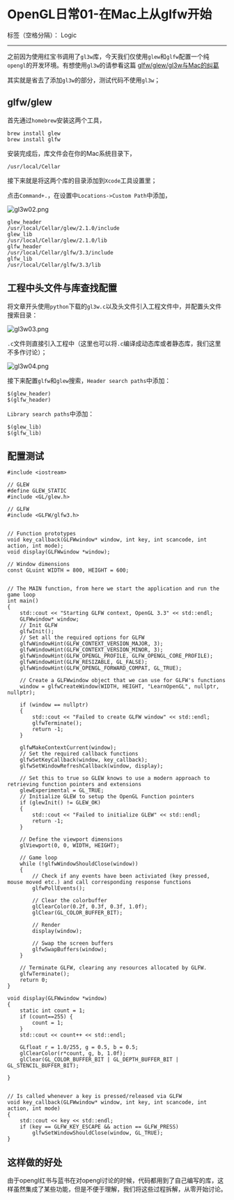 ﻿# OpenGL日常01-在Mac上从glfw开始

标签（空格分隔）： Logic

---

之前因为使用红宝书调用了`gl3w`库，今天我们仅使用`glew`和`glfw`配置一个纯`opengl`的开发环境。有想使用`gl3w`的请参看这篇 [glfw/glew/gl3w与Mac的纠葛](https://www.jianshu.com/p/0dba037ec3af)

其实就是省去了添加`gl3w`的部分，测试代码不使用`gl3w`；

## glfw/glew

首先通过`homebrew`安装这两个工具，
```
brew install glew
brew install glfw
```
安装完成后，库文件会在你的Mac系统目录下，
```
/usr/local/Cellar
```
接下来就是将这两个库的目录添加到`Xcode`工具设置里；

点击`Command+.`，在设置中`Locations->Custom Path`中添加，

![gl3w02.png](https://upload-images.jianshu.io/upload_images/1429775-fa1a34e7b3104248.png?imageMogr2/auto-orient/strip%7CimageView2/2/w/1240)


```
glew_header
/usr/local/Cellar/glew/2.1.0/include
glew_lib
/usr/local/Cellar/glew/2.1.0/lib
glfw_header
/usr/local/Cellar/glfw/3.3/include
glfw_lib
/usr/local/Cellar/glfw/3.3/lib
```

## 工程中头文件与库查找配置

将文章开头使用`python`下载的`gl3w.c`以及头文件引入工程文件中，并配置头文件搜索目录：

![gl3w03.png](https://upload-images.jianshu.io/upload_images/1429775-0f884424b93f231c.png?imageMogr2/auto-orient/strip%7CimageView2/2/w/1240)


`.c`文件则直接引入工程中（这里也可以将`.c`编译成动态库或者静态库，我们这里不多作讨论）；

![gl3w04.png](https://upload-images.jianshu.io/upload_images/1429775-28f63387dae2db27.png?imageMogr2/auto-orient/strip%7CimageView2/2/w/1240)


接下来配置`glfw`和`glew`搜索，`Header search paths`中添加：
```
$(glew_header)
$(glfw_header)
```
`Library search paths`中添加：
```
$(glew_lib)
$(glfw_lib)
```

## 配置测试

```
#include <iostream>

// GLEW
#define GLEW_STATIC
#include <GL/glew.h>

// GLFW
#include <GLFW/glfw3.h>


// Function prototypes
void key_callback(GLFWwindow* window, int key, int scancode, int action, int mode);
void display(GLFWwindow *window);

// Window dimensions
const GLuint WIDTH = 800, HEIGHT = 600;


// The MAIN function, from here we start the application and run the game loop
int main()
{
    std::cout << "Starting GLFW context, OpenGL 3.3" << std::endl;
    GLFWwindow* window;
    // Init GLFW
    glfwInit();
    // Set all the required options for GLFW
    glfwWindowHint(GLFW_CONTEXT_VERSION_MAJOR, 3);
    glfwWindowHint(GLFW_CONTEXT_VERSION_MINOR, 3);
    glfwWindowHint(GLFW_OPENGL_PROFILE, GLFW_OPENGL_CORE_PROFILE);
    glfwWindowHint(GLFW_RESIZABLE, GL_FALSE);
    glfwWindowHint(GLFW_OPENGL_FORWARD_COMPAT, GL_TRUE);

    // Create a GLFWwindow object that we can use for GLFW's functions
    window = glfwCreateWindow(WIDTH, HEIGHT, "LearnOpenGL", nullptr, nullptr);
    
    if (window == nullptr)
    {
        std::cout << "Failed to create GLFW window" << std::endl;
        glfwTerminate();
        return -1;
    }
    
    glfwMakeContextCurrent(window);
    // Set the required callback functions
    glfwSetKeyCallback(window, key_callback);
    glfwSetWindowRefreshCallback(window, display);

    // Set this to true so GLEW knows to use a modern approach to retrieving function pointers and extensions
    glewExperimental = GL_TRUE;
    // Initialize GLEW to setup the OpenGL Function pointers
    if (glewInit() != GLEW_OK)
    {
        std::cout << "Failed to initialize GLEW" << std::endl;
        return -1;
    }

    // Define the viewport dimensions
    glViewport(0, 0, WIDTH, HEIGHT);

    // Game loop
    while (!glfwWindowShouldClose(window))
    {
        // Check if any events have been activiated (key pressed, mouse moved etc.) and call corresponding response functions
        glfwPollEvents();

        // Clear the colorbuffer
        glClearColor(0.2f, 0.3f, 0.3f, 1.0f);
        glClear(GL_COLOR_BUFFER_BIT);
        
        // Render
        display(window);
        
        // Swap the screen buffers
        glfwSwapBuffers(window);
    }

    // Terminate GLFW, clearing any resources allocated by GLFW.
    glfwTerminate();
    return 0;
}

void display(GLFWwindow *window)
{
    static int count = 1;
    if (count==255) {
        count = 1;
    }
    std::cout << count++ << std::endl;
    
    GLfloat r = 1.0/255, g = 0.5, b = 0.5;
    glClearColor(r*count, g, b, 1.0f);
    glClear(GL_COLOR_BUFFER_BIT | GL_DEPTH_BUFFER_BIT | GL_STENCIL_BUFFER_BIT);

}


// Is called whenever a key is pressed/released via GLFW
void key_callback(GLFWwindow* window, int key, int scancode, int action, int mode)
{
    std::cout << key << std::endl;
    if (key == GLFW_KEY_ESCAPE && action == GLFW_PRESS)
        glfwSetWindowShouldClose(window, GL_TRUE);
}
```

## 这样做的好处

由于opengl红书与蓝书在对opengl讨论的时候，代码都用到了自己编写的库，这样虽然集成了某些功能，但是不便于理解，我们将这些过程拆解，从零开始讨论。


